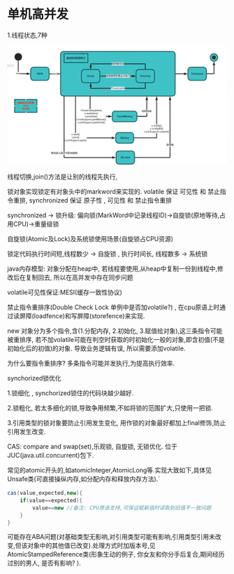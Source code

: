 # 单机高并发

1.线程状态,7种

![image-20201116224400140](images/image-20201116224400140.png)

线程切换,join()方法是让别的线程先执行,

锁对象实现锁定有对象头中的markword来实现的. volatile 保证 可见性 和 禁止指令重排, synchronized 保证 原子性 , 可见性 和 禁止指令重排

synchronized -> 锁升级: 偏向锁(MarkWord中记录线程ID)->自旋锁(原地等待,占用CPU)->重量级锁

自旋锁(Atomic及Lock)及系统锁使用场景(自旋锁占CPU资源)

锁定代码执行时间短,线程数少 -> 自旋锁 , 执行时间长, 线程数多 -> 系统锁  

java内存模型: 对象分配在heap中, 若线程要使用,从heap中复制一份到线程中,修改后在复制回去, 所以在高并发中存在同步问题

volatile可见性保证:MESI(缓存一致性协议)

禁止指令重排序(Double Check Lock 单例中是否加volatile?) , 在cpu原语上时通过读屏障(loadfence)和写屏障(storefence)来实现.

new 对象分为多个指令,含(1.分配内存, 2.初始化, 3.赋值给对象),这三条指令可能被重排序, 若不加volatile可能在判空时获取的时初始化一般的对象,即含初值(不是初始化后的初值)的对象. 导致业务逻辑有误, 所以需要添加volatile. 

为什么要指令重排序? 多条指令可能并发执行,为提高执行效率.

synchorized锁优化

1.锁细化 , synchorized锁住的代码块越少越好. 

2.锁粗化, 若太多细化的锁,导致争用频繁,不如将锁的范围扩大,只使用一把锁.

3.引用类型的锁对象要防止引用发生变化, 用作锁的对象最好都加上final修饰,防止引用发生改变.

CAS: compare and swap(set),乐观锁, 自旋锁, 无锁优化. 位于JUC(java.util.concurrent)包下.

常见的atomic开头的,如atomicInteger,AtomicLong等.实现大致如下,具体见Unsafe类(可直接操纵内存,如分配内存和释放内存方法).`

```java
cas(value,expected,new){
	if(value==expected){
		value==new //备注: CPU原语支持,可保证赋新值时读取到旧值不一致问题
	}
}
```

可能存在ABA问题(对基础类型无影响,对引用类型可能有影响,引用类型引用未改变,但该对象中的其他值已改变).处理方式时加版本号,见AtomicStampedReference类(形象生动的例子, 你女友和你分手后复合,期间经历过别的男人, 是否有影响? ).

